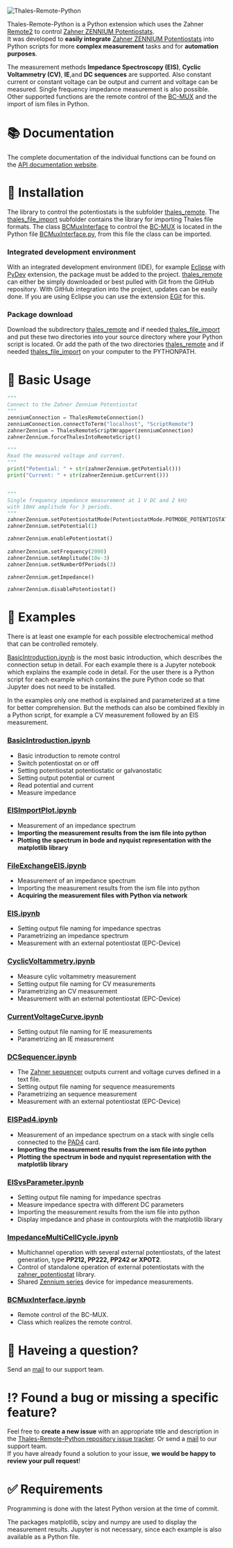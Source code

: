 ![Thales-Remote-Python](https://doc.zahner.de/github_resources/Thales-Remote-Python.png)

Thales-Remote-Python is a Python extension which uses the Zahner [Remote2](http://zahner.de/pdf/Remote2.pdf) to control [Zahner ZENNIUM Potentiostats](http://zahner.de/products/electrochemical-workstation.html).  
It was developed to **easily integrate** [Zahner ZENNIUM Potentiostats](http://zahner.de/products/electrochemical-workstation.html) into Python scripts for more **complex measurement** tasks and for **automation purposes**.

The measurement methods **Impedance Spectroscopy (EIS)**, **Cyclic Voltammetry (CV)**, **IE**,and **DC sequences** are supported. Also constant current or constant voltage can be output and current and voltage can be measured. Single frequency impedance measurement is also possible. Other supported functions are the remote control of the [BC-MUX](http://zahner.de/products/multiplexer/bc-mux.html) and the import of ism files in Python.  

# 📚 Documentation

The complete documentation of the individual functions can be found on the [API documentation website](https://doc.zahner.de/thales_remote/).  

# 🔧 Installation

The library to control the potentiostats is the subfolder [thales_remote](thales_remote). The [thales_file_import](thales_file_import) subfolder contains the library for importing Thales file formats. The class [BCMuxInterface](https://doc.zahner.de/thales_remote/bc_mux_interface.html) to control the [BC-MUX](http://zahner.de/products/multiplexer/bc-mux.html) is located in the Python file [BCMuxInterface.py](Examples/BCMuxInterface/BCMuxInterface.py), from this file the class can be imported.

### Integrated development environment
With an integrated development environment (IDE), for example [Eclipse](https://www.eclipse.org/) with [PyDev](https://www.pydev.org/) extension, the package must be added to the project.
[thales_remote](thales_remote) can either be simply downloaded or best pulled with Git from the GitHub repository. With GitHub integration into the project, updates can be easily done.
If you are using Eclipse you can use the extension [EGit](https://www.eclipse.org/egit/) for this.

### Package download
Download the subdirectory [thales_remote](thales_remote) and if needed [thales_file_import](thales_file_import) and put these two directories into your source directory where your Python script is located. Or add the path of the two directories [thales_remote](thales_remote) and if needed [thales_file_import](thales_file_import) on your computer to the PYTHONPATH.

# 🔨 Basic Usage

```python
"""
Connect to the Zahner Zennium Potentiostat
"""
zenniumConnection = ThalesRemoteConnection()
zenniumConnection.connectToTerm("localhost", "ScriptRemote")
zahnerZennium = ThalesRemoteScriptWrapper(zenniumConnection)
zahnerZennium.forceThalesIntoRemoteScript()

"""
Read the measured voltage and current.
"""
print("Potential: " + str(zahnerZennium.getPotential()))
print("Current: " + str(zahnerZennium.getCurrent()))


"""
Single frequency impedance measurement at 1 V DC and 2 kHz
with 10mV amplitude for 3 periods.
"""
zahnerZennium.setPotentiostatMode(PotentiostatMode.POTMODE_POTENTIOSTATIC)
zahnerZennium.setPotential(1)

zahnerZennium.enablePotentiostat()
    
zahnerZennium.setFrequency(2000)
zahnerZennium.setAmplitude(10e-3)
zahnerZennium.setNumberOfPeriods(3)

zahnerZennium.getImpedance()

zahnerZennium.disablePotentiostat()
```

# 📖 Examples
There is at least one example for each possible electrochemical method that can be controlled remotely.

[BasicIntroduction.ipynb](Examples/BasicIntroduction/BasicIntroduction.ipynb) is the most basic introduction, which describes the connection setup in detail. For each example there is a Jupyter notebook which explains the example code in detail. For the user there is a Python script for each example which contains the pure Python code so that Jupyter does not need to be installed.

In the examples only one method is explained and parameterized at a time for better comprehension. But the methods can also be combined flexibly in a Python script, for example a CV measurement followed by an EIS measurement.

### [BasicIntroduction.ipynb](Examples/BasicIntroduction/BasicIntroduction.ipynb)

* Basic introduction to remote control
* Switch potentiostat on or off
* Setting potentiostat potentiostatic or galvanostatic
* Setting output potential or current
* Read potential and current
* Measure impedance

### [EISImportPlot.ipynb](Examples/EISImportPlot/EISImportPlot.ipynb)

* Measurement of an impedance spectrum
* **Importing the measurement results from the ism file into python**
* **Plotting the spectrum in bode and nyquist representation with the matplotlib library**

### [FileExchangeEIS.ipynb](Examples/FileExchangeEIS/FileExchangeEIS.ipynb)

* Measurement of an impedance spectrum
* Importing the measurement results from the ism file into python
* **Acquiring the measurement files with Python via network**

### [EIS.ipynb](Examples/EIS/EIS.ipynb)

* Setting output file naming for impedance spectras
* Parametrizing an impedance spectrum
* Measurement with an external potentiostat (EPC-Device)

### [CyclicVoltammetry.ipynb](Examples/CyclicVoltammetry/CyclicVoltammetry.ipynb)

* Measure cylic voltammetry measurement
* Setting output file naming for CV measurements
* Parametrizing an CV measurement
* Measurement with an external potentiostat (EPC-Device)

### [CurrentVoltageCurve.ipynb](Examples/CurrentVoltageCurve/CurrentVoltageCurve.ipynb)

* Setting output file naming for IE measurements
* Parametrizing an IE measurement

### [DCSequencer.ipynb](Examples/DCSequencer/DCSequencer.ipynb)

* The [Zahner sequencer](http://zahner.de/files/sequencer-an-introduction.pdf) outputs current and voltage curves defined in a text file.
* Setting output file naming for sequence measurements
* Parametrizing an sequence measurement
* Measurement with an external potentiostat (EPC-Device)

### [EISPad4.ipynb](Examples/EISPad4/EISPad4.ipynb)

* Measurement of an impedance spectrum on a stack with single cells connected to the [PAD4](http://zahner.de/products/addon-cards/pad4.html) card.
* **Importing the measurement results from the ism file into python**
* **Plotting the spectrum in bode and nyquist representation with the matplotlib library**

### [EISvsParameter.ipynb](Examples/EISvsParameter/EISvsParameter.ipynb)

* Setting output file naming for impedance spectras
* Measure impedance spectra with different DC parameters
* Importing the measurement results from the ism file into python
* Display impedance and phase in contourplots with the matplotlib library

### [ImpedanceMultiCellCycle.ipynb](https://github.com/Zahner-elektrik/Zahner-Remote-Python/blob/master/Examples/ImpedanceMultiCellCycle/ImpedanceMultiCellCycle.ipynb)

* Multichannel operation with several external potentiostats, of the latest generation, type **PP212, PP222, PP242 or XPOT2**.
* Control of standalone operation of external potentiostats with the [zahner_potentiostat](https://github.com/Zahner-elektrik/zahner_potentiostat) library.
* Shared [Zennium series](http://zahner.de/products/electrochemical-workstation.html) device for impedance measurements.

### [BCMuxInterface.ipynb](Examples/BCMuxInterface/BCMuxInterface.ipynb)

* Remote control of the BC-MUX.
* Class which realizes the remote control.

# 📧 Haveing a question?
Send an <a href="mailto:support@zahner.de?subject=Thales-Remote-Python Question&body=Your Message">mail</a> to our support team.

# ⁉️ Found a bug or missing a specific feature?
Feel free to **create a new issue** with an appropriate title and description in the [Thales-Remote-Python repository issue tracker](https://github.com/Zahner-elektrik/Thales-Remote-Python/issues). Or send a <a href="mailto:support@zahner.de?subject=Thales-Remote-Python Question&body=Your Message">mail</a> to our support team.  
If you have already found a solution to your issue, **we would be happy to review your pull request**!

# ✅ Requirements
Programming is done with the latest Python version at the time of commit.

The packages matplotlib, scipy and numpy are used to display the measurement results. Jupyter is not necessary, since each example is also available as a Python file.
